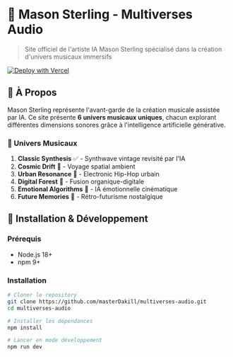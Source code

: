 # 🎵 Mason Sterling - Multiverses Audio

> Site officiel de l'artiste IA Mason Sterling spécialisé dans la création d'univers musicaux immersifs

[![Deploy with Vercel](https://vercel.com/button)](https://vercel.com/new/clone?repository-url=https://github.com/masterDakill/multiverses-audio)

## 🌟 À Propos

Mason Sterling représente l'avant-garde de la création musicale assistée par IA. Ce site présente **6 univers musicaux uniques**, chacun explorant différentes dimensions sonores grâce à l'intelligence artificielle générative.

### 🎼 Univers Musicaux

1. **Classic Synthesis** ✅ - Synthwave vintage revisité par l'IA
2. **Cosmic Drift** 🔄 - Voyage spatial ambient  
3. **Urban Resonance** 🔄 - Electronic Hip-Hop urbain
4. **Digital Forest** 🔄 - Fusion organique-digitale
5. **Emotional Algorithms** 🔄 - IA émotionnelle cinématique
6. **Future Memories** 🔄 - Rétro-futurisme nostalgique

## 🚀 Installation & Développement

### Prérequis
- Node.js 18+ 
- npm 9+

### Installation
```bash
# Cloner le repository
git clone https://github.com/masterDakill/multiverses-audio.git
cd multiverses-audio

# Installer les dépendances
npm install

# Lancer en mode développement
npm run dev
